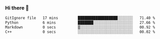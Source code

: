 ### Hi there 👋

<!--
**floyiac/floyiac** is a ✨ _special_ ✨ repository because its `README.md` (this file) appears on your GitHub profile.

Here are some ideas to get you started:

- 🔭 I’m currently working on ...
- 🌱 I’m currently learning ...
- 👯 I’m looking to collaborate on ...
- 🤔 I’m looking for help with ...
- 💬 Ask me about ...
- 📫 How to reach me: ...
- 😄 Pronouns: ...
- ⚡ Fun fact: ...
-->

<!--START_SECTION:waka-->

```txt
GitIgnore file   17 mins         ██████████████████░░░░░░░   71.40 %
Python           6 mins          ███████░░░░░░░░░░░░░░░░░░   27.66 %
Markdown         0 secs          ▒░░░░░░░░░░░░░░░░░░░░░░░░   00.92 %
C++              0 secs          ░░░░░░░░░░░░░░░░░░░░░░░░░   00.02 %
```

<!--END_SECTION:waka-->
